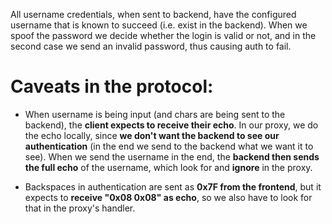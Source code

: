 All username credentials, when sent to backend, have the configured username that is known to succeed (i.e. exist in
the backend). When we spoof the password we decide whether the login is valid or not, and in the second case we send
an invalid password, thus causing auth to fail.


# Caveats in the protocol:

* When username is being input (and chars are being sent to the backend), the **client expects to receive their echo**.
In our proxy, we do the echo locally, since **we don't want the backend to see our authentication** (in the end we send
to the backend  what we want it to see). When we send the username in the end, the **backend then sends the full echo**
of the username, which look for and **ignore** in the proxy.

* Backspaces in authentication are sent as **0x7F from the frontend**, but it expects to **receive "0x08 0x08"
as echo**, so we also have to look for that in the proxy's handler.
